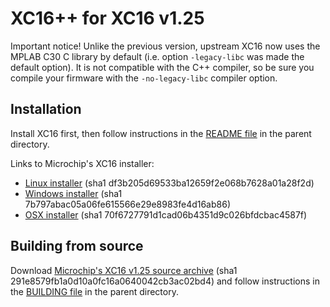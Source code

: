 # XC16++ for XC16 v1.25

Important notice! Unlike the previous version, upstream XC16 now uses the MPLAB
C30 C library by default (i.e. option ```-legacy-libc``` was made the default
option). It is not compatible with the C++ compiler, so be sure you compile your
firmware with the ```-no-legacy-libc``` compiler option.

## Installation

Install XC16 first, then follow instructions in the [README file](../README.md)
in the parent directory.

Links to Microchip's XC16 installer:
- [Linux installer](http://ww1.microchip.com/downloads/en/DeviceDoc/xc16-v1.25-full-install-linux-installer.run) (sha1 df3b205d69533ba12659f2e068b7628a01a28f2d)
- [Windows installer](http://ww1.microchip.com/downloads/en/DeviceDoc/xc16-v1.25-full-install-windows-installer.exe) (sha1 7b797abac05a06fe615566e29e8983fe4d16ab86)
- [OSX installer](http://ww1.microchip.com/downloads/en/DeviceDoc/xc16-v1.25-full-install-osx-installer.dmg) (sha1 70f6727791d1cad06b4351d9c026bfdcbac4587f)

## Building from source

Download [Microchip's XC16 v1.25 source archive](http://ww1.microchip.com/downloads/en/DeviceDoc/v1.25.src.zip)
(sha1 291e8579fb1a0d10a0fc16a0640042cb3ac02bd4) and follow instructions in the
[BUILDING file](../BUILDING.md) in the parent directory.
